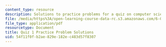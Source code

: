 ```yaml
---
content_type: resource
description: Solutions to practice problems for a quiz on computer science and programming.
file: /media/https%3A/open-learning-course-data-rc.s3.amazonaws.com/6-00-introduction-to-computer-science-and-programming-fall-2008/54f11f0fb2ae829e182ec483d57f8307_quiz1_solution.pdf
file_type: application/pdf
resourcetype: Document
title: Quiz 1 Practice Problem Solutions
uid: 54f11f0f-b2ae-829e-182e-c483d57f8307
---
```

